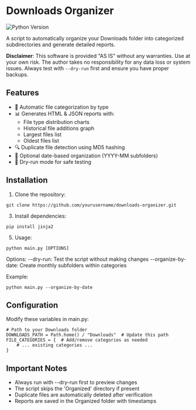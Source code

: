 # Downloads Organizer

![Python Version](https://img.shields.io/badge/python-3.7%2B-blue)

A script to automatically organize your Downloads folder into categorized subdirectories and generate detailed reports.

**Disclaimer**: This software is provided "AS IS" without any warranties. Use at your own risk. The author takes no responsibility for any data loss or system issues. Always test with `--dry-run` first and ensure you have proper backups.

## Features

- 📂 Automatic file categorization by type
- 📊 Generates HTML & JSON reports with:
  - File type distribution charts
  - Historical file additions graph
  - Largest files list
  - Oldest files list
- 🔍 Duplicate file detection using MD5 hashing
- 📅 Optional date-based organization (YYYY-MM subfolders)
- 🧪 Dry-run mode for safe testing

## Installation

1. Clone the repository:
```
git clone https://github.com/yourusername/downloads-organizer.git
```


3. Install dependencies:
```
pip install jinja2
```

5. Usage:
```
python main.py [OPTIONS]
```

Options:
--dry-run: Test the script without making changes
--organize-by-date: Create monthly subfolders within categories

Example:
```
python main.py --organize-by-date
```

## Configuration
Modify these variables in main.py:

```
# Path to your Downloads folder
DOWNLOADS_PATH = Path.home() / "Downloads"  # Update this path
FILE_CATEGORIES = {  # Add/remove categories as needed
    # ... existing categories ...
}
```

## Important Notes
 - Always run with --dry-run first to preview changes
 - The script skips the 'Organized' directory if present
 - Duplicate files are automatically deleted after verification
 - Reports are saved in the Organized folder with timestamps
